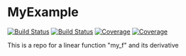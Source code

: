 # MyExample

[![Build Status](https://travis-ci.com/ctajoli/MyExample.jl.svg?branch=master)](https://travis-ci.com/ctajoli/MyExample.jl)
[![Build Status](https://ci.appveyor.com/api/projects/status/github/ctajoli/MyExample.jl?svg=true)](https://ci.appveyor.com/project/ctajoli/MyExample-jl)
[![Coverage](https://codecov.io/gh/ctajoli/MyExample.jl/branch/master/graph/badge.svg)](https://codecov.io/gh/ctajoli/MyExample.jl)
[![Coverage](https://coveralls.io/repos/github/ctajoli/MyExample.jl/badge.svg?branch=master)](https://coveralls.io/github/ctajoli/MyExample.jl?branch=master)

This is a repo for a linear function "my_f" and its derivative
